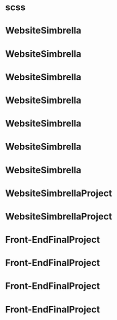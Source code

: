 # scss
# WebsiteSimbrella
# WebsiteSimbrella
# WebsiteSimbrella
# WebsiteSimbrella
# WebsiteSimbrella
# WebsiteSimbrella
# WebsiteSimbrella
# WebsiteSimbrellaProject
# WebsiteSimbrellaProject
# Front-EndFinalProject
# Front-EndFinalProject
# Front-EndFinalProject
# Front-EndFinalProject
